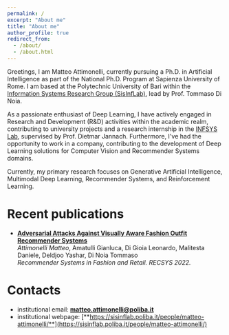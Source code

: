 ```yaml
---
permalink: /
excerpt: "About me"
title: "About me"
author_profile: true
redirect_from: 
  - /about/
  - /about.html
---
```


Greetings, I am Matteo Attimonelli, currently pursuing a Ph.D. in Artificial Intelligence as part of the National Ph.D. Program at Sapienza University of Rome. I am based at the Polytechnic University of Bari within the [Information Systems Research Group (SisInfLab)](https://sisinflab.poliba.it/), lead by Prof. Tommaso Di Noia.

As a passionate enthusiast of Deep Learning, I have actively engaged in Research and Development (R&D) activities within the academic realm, contributing to university projects and a research internship in the [INFSYS Lab](https://www.aau.at/en/aics/research-groups/infsys/), supervised by Prof. Dietmar Jannach. Furthermore, I've had the opportunity to work in a company, contributing to the development of Deep Learning solutions for Computer Vision and Recommender Systems domains.

Currently, my primary research focuses on Generative Artificial Intelligence, Multimodal Deep Learning,  Recommender Systems, and Reinforcement Learning.
# Recent publications

* **[Adversarial Attacks Against Visually Aware Fashion Outfit Recommender Systems](https://link.springer.com/chapter/10.1007/978-3-031-22192-7_4)**  
_Attimonelli Matteo_, Amatulli Gianluca, Di Gioia Leonardo, Malitesta Daniele, Deldjoo Yashar, Di Noia Tommaso  
*Recommender Systems in Fashion and Retail. RECSYS 2022.* 

# Contacts
* institutional email: [**matteo.attimonelli@poliba.it**](mailto:matteo.attimonelli@poliba.it)
* institutional webpage: [**https://sisinflab.poliba.it/people/matteo-attimonelli/**](https://sisinflab.poliba.it/people/matteo-attimonelli/)